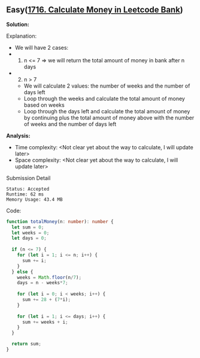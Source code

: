 ## Easy([1716. Calculate Money in Leetcode Bank](https://leetcode.com/problems/calculate-money-in-leetcode-bank/))

**Solution:**

Explanation:

- We will have 2 cases:
- 1. n <= 7 => we will return the total amount of money in bank after n days
- 2. n > 7
  - We will calculate 2 values: the number of weeks and the number of days left
  - Loop through the weeks and calculate the total amount of money based on weeks
  - Loop through the days left and calculate the total amount of money by continuing plus the total amount of money above with the number of weeks and the number of days left

**Analysis:**

- Time complexity: <Not clear yet about the way to calculate, I will update later>
- Space complexity: <Not clear yet about the way to calculate, I will update later>

Submission Detail

```
Status: Accepted
Runtime: 62 ms
Memory Usage: 43.4 MB
```

Code:

```TypeScript
function totalMoney(n: number): number {
  let sum = 0;
  let weeks = 0;
  let days = 0;
  
  if (n <= 7) {
    for (let i = 1; i <= n; i++) {
      sum += i;
    }
  } else {
    weeks = Math.floor(n/7);
    days = n - weeks*7;
    
    for (let i = 0; i < weeks; i++) {
      sum += 28 + (7*i);
    }
    
    for (let i = 1; i <= days; i++) {
      sum += weeks + i;
    }
  }

  return sum;
}
```
